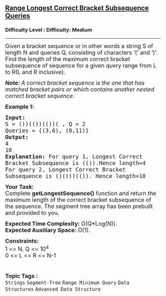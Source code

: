 <h2><a href="https://www.geeksforgeeks.org/problems/range-queries-for-longest-correct-bracket-subsequence4719/1?page=2&difficulty=Medium&status=unsolved&sortBy=accuracy">Range Longest Correct Bracket Subsequence Queries</a></h2><h3>Difficulty Level : Difficulty: Medium</h3><hr><div class="problems_problem_content__Xm_eO"><p><span style="font-size: 18px;">Given a bracket sequence or in other words a string S of length&nbsp;N&nbsp;and queries&nbsp;Q, consisting of characters&nbsp;‘(‘&nbsp;and&nbsp;‘)’. Find the length of the maximum correct bracket subsequence of sequence for a given query range from L to R(L and R inclusive).</span></p>
<p><span style="font-size: 18px;"><em><strong>Note: </strong>A correct bracket sequence is the one that has matched bracket pairs or which contains another nested correct bracket sequence.</em></span></p>
<p><span style="font-size: 18px;"><strong>Example 1:</strong></span></p>
<pre><span style="font-size: 18px;"><strong>Input:
</strong>S = ())(())(())( , Q = 2
Queries = {(3,6), (0,11)}
<strong>Output:
</strong>4
10<strong>
Explanation: </strong>For query 1, Longest Correct
Bracket Subsequence is (()).Hence length=4
For query 2, Longest Correct Bracket
Subsequence is ()(())(()). Hence length=10</span>
</pre>
<p><span style="font-size: 18px;"><strong>Your Task:</strong><br>Complete&nbsp;<strong>getLongestSequence()</strong> function and return&nbsp;the maximum length of the correct bracket subsequence of the sequence. The segment tree array has been prebuilt and provided to you.</span></p>
<p><span style="font-size: 18px;"><strong>Expected Time Complexity:&nbsp;</strong>O(Q*Log(N)).<br><strong>Expected Auxiliary Space:</strong>&nbsp;O(1).</span></p>
<p><span style="font-size: 18px;"><strong>Constraints:</strong><br>1 &lt;=&nbsp;N, Q&nbsp;&lt;= 10<sup>4</sup><br>0 &lt;=&nbsp;L&nbsp;&lt;=&nbsp;R&nbsp;&lt;= N-1</span></p></div><br><p><span style=font-size:18px><strong>Topic Tags : </strong><br><code>Strings</code>&nbsp;<code>Segment-Tree</code>&nbsp;<code>Range Minimum Query</code>&nbsp;<code>Data Structures</code>&nbsp;<code>Advanced Data Structure</code>&nbsp;
